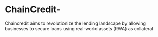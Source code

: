 # ChainCredit-
Chaincredit aims to revolutionize the lending landscape by allowing businesses to secure loans using real-world assets (RWA) as collateral
